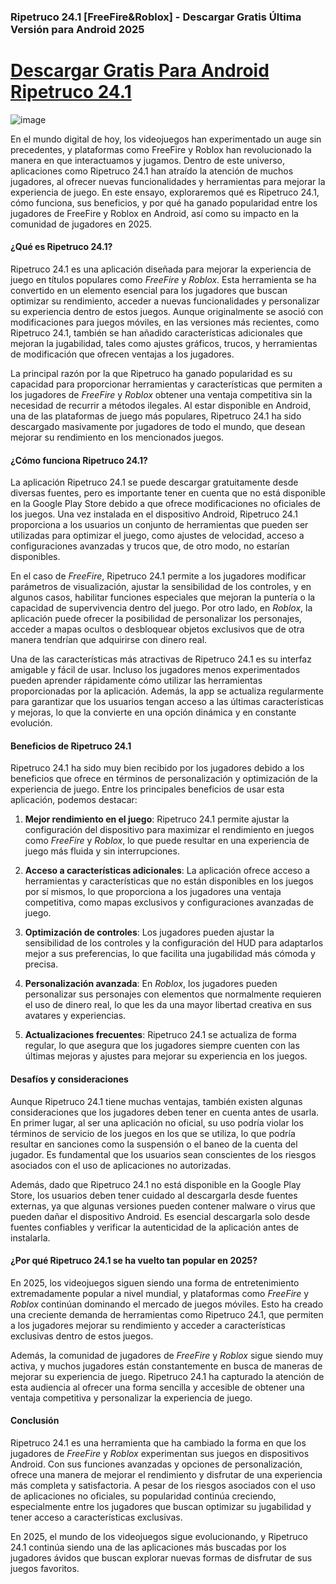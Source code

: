 ### Ripetruco 24.1 [FreeFire&Roblox] - Descargar Gratis Última Versión para Android 2025

# [Descargar Gratis Para Android Ripetruco 24.1](https://ripetruco.es.modfyp.com/)

![image](https://github.com/user-attachments/assets/44f10beb-37ee-498c-93cb-40831fb75486)

En el mundo digital de hoy, los videojuegos han experimentado un auge sin precedentes, y plataformas como FreeFire y Roblox han revolucionado la manera en que interactuamos y jugamos. Dentro de este universo, aplicaciones como Ripetruco 24.1 han atraído la atención de muchos jugadores, al ofrecer nuevas funcionalidades y herramientas para mejorar la experiencia de juego. En este ensayo, exploraremos qué es Ripetruco 24.1, cómo funciona, sus beneficios, y por qué ha ganado popularidad entre los jugadores de FreeFire y Roblox en Android, así como su impacto en la comunidad de jugadores en 2025.

#### ¿Qué es Ripetruco 24.1?

Ripetruco 24.1 es una aplicación diseñada para mejorar la experiencia de juego en títulos populares como *FreeFire* y *Roblox*. Esta herramienta se ha convertido en un elemento esencial para los jugadores que buscan optimizar su rendimiento, acceder a nuevas funcionalidades y personalizar su experiencia dentro de estos juegos. Aunque originalmente se asoció con modificaciones para juegos móviles, en las versiones más recientes, como Ripetruco 24.1, también se han añadido características adicionales que mejoran la jugabilidad, tales como ajustes gráficos, trucos, y herramientas de modificación que ofrecen ventajas a los jugadores.

La principal razón por la que Ripetruco ha ganado popularidad es su capacidad para proporcionar herramientas y características que permiten a los jugadores de *FreeFire* y *Roblox* obtener una ventaja competitiva sin la necesidad de recurrir a métodos ilegales. Al estar disponible en Android, una de las plataformas de juego más populares, Ripetruco 24.1 ha sido descargado masivamente por jugadores de todo el mundo, que desean mejorar su rendimiento en los mencionados juegos.

#### ¿Cómo funciona Ripetruco 24.1?

La aplicación Ripetruco 24.1 se puede descargar gratuitamente desde diversas fuentes, pero es importante tener en cuenta que no está disponible en la Google Play Store debido a que ofrece modificaciones no oficiales de los juegos. Una vez instalada en el dispositivo Android, Ripetruco 24.1 proporciona a los usuarios un conjunto de herramientas que pueden ser utilizadas para optimizar el juego, como ajustes de velocidad, acceso a configuraciones avanzadas y trucos que, de otro modo, no estarían disponibles.

En el caso de *FreeFire*, Ripetruco 24.1 permite a los jugadores modificar parámetros de visualización, ajustar la sensibilidad de los controles, y en algunos casos, habilitar funciones especiales que mejoran la puntería o la capacidad de supervivencia dentro del juego. Por otro lado, en *Roblox*, la aplicación puede ofrecer la posibilidad de personalizar los personajes, acceder a mapas ocultos o desbloquear objetos exclusivos que de otra manera tendrían que adquirirse con dinero real.

Una de las características más atractivas de Ripetruco 24.1 es su interfaz amigable y fácil de usar. Incluso los jugadores menos experimentados pueden aprender rápidamente cómo utilizar las herramientas proporcionadas por la aplicación. Además, la app se actualiza regularmente para garantizar que los usuarios tengan acceso a las últimas características y mejoras, lo que la convierte en una opción dinámica y en constante evolución.

#### Beneficios de Ripetruco 24.1

Ripetruco 24.1 ha sido muy bien recibido por los jugadores debido a los beneficios que ofrece en términos de personalización y optimización de la experiencia de juego. Entre los principales beneficios de usar esta aplicación, podemos destacar:

1. **Mejor rendimiento en el juego**: Ripetruco 24.1 permite ajustar la configuración del dispositivo para maximizar el rendimiento en juegos como *FreeFire* y *Roblox*, lo que puede resultar en una experiencia de juego más fluida y sin interrupciones.
  
2. **Acceso a características adicionales**: La aplicación ofrece acceso a herramientas y características que no están disponibles en los juegos por sí mismos, lo que proporciona a los jugadores una ventaja competitiva, como mapas exclusivos y configuraciones avanzadas de juego.

3. **Optimización de controles**: Los jugadores pueden ajustar la sensibilidad de los controles y la configuración del HUD para adaptarlos mejor a sus preferencias, lo que facilita una jugabilidad más cómoda y precisa.

4. **Personalización avanzada**: En *Roblox*, los jugadores pueden personalizar sus personajes con elementos que normalmente requieren el uso de dinero real, lo que les da una mayor libertad creativa en sus avatares y experiencias.

5. **Actualizaciones frecuentes**: Ripetruco 24.1 se actualiza de forma regular, lo que asegura que los jugadores siempre cuenten con las últimas mejoras y ajustes para mejorar su experiencia en los juegos.

#### Desafíos y consideraciones

Aunque Ripetruco 24.1 tiene muchas ventajas, también existen algunas consideraciones que los jugadores deben tener en cuenta antes de usarla. En primer lugar, al ser una aplicación no oficial, su uso podría violar los términos de servicio de los juegos en los que se utiliza, lo que podría resultar en sanciones como la suspensión o el baneo de la cuenta del jugador. Es fundamental que los usuarios sean conscientes de los riesgos asociados con el uso de aplicaciones no autorizadas.

Además, dado que Ripetruco 24.1 no está disponible en la Google Play Store, los usuarios deben tener cuidado al descargarla desde fuentes externas, ya que algunas versiones pueden contener malware o virus que pueden dañar el dispositivo Android. Es esencial descargarla solo desde fuentes confiables y verificar la autenticidad de la aplicación antes de instalarla.

#### ¿Por qué Ripetruco 24.1 se ha vuelto tan popular en 2025?

En 2025, los videojuegos siguen siendo una forma de entretenimiento extremadamente popular a nivel mundial, y plataformas como *FreeFire* y *Roblox* continúan dominando el mercado de juegos móviles. Esto ha creado una creciente demanda de herramientas como Ripetruco 24.1, que permiten a los jugadores mejorar su rendimiento y acceder a características exclusivas dentro de estos juegos.

Además, la comunidad de jugadores de *FreeFire* y *Roblox* sigue siendo muy activa, y muchos jugadores están constantemente en busca de maneras de mejorar su experiencia de juego. Ripetruco 24.1 ha capturado la atención de esta audiencia al ofrecer una forma sencilla y accesible de obtener una ventaja competitiva y personalizar la experiencia de juego.

#### Conclusión

Ripetruco 24.1 es una herramienta que ha cambiado la forma en que los jugadores de *FreeFire* y *Roblox* experimentan sus juegos en dispositivos Android. Con sus funciones avanzadas y opciones de personalización, ofrece una manera de mejorar el rendimiento y disfrutar de una experiencia más completa y satisfactoria. A pesar de los riesgos asociados con el uso de aplicaciones no oficiales, su popularidad continúa creciendo, especialmente entre los jugadores que buscan optimizar su jugabilidad y tener acceso a características exclusivas.

En 2025, el mundo de los videojuegos sigue evolucionando, y Ripetruco 24.1 continúa siendo una de las aplicaciones más buscadas por los jugadores ávidos que buscan explorar nuevas formas de disfrutar de sus juegos favoritos.
